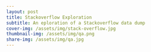 ```yaml
---
layout: post
title: Stackoverflow Exploration
subtitle: An eploration of a Stackoverflow data dump
cover-img: /assets/img/stack-overflow.jpg
thumbnail-img: /assets/img/qa.png
share-img: /assets/img/qa.jpg
---
```

